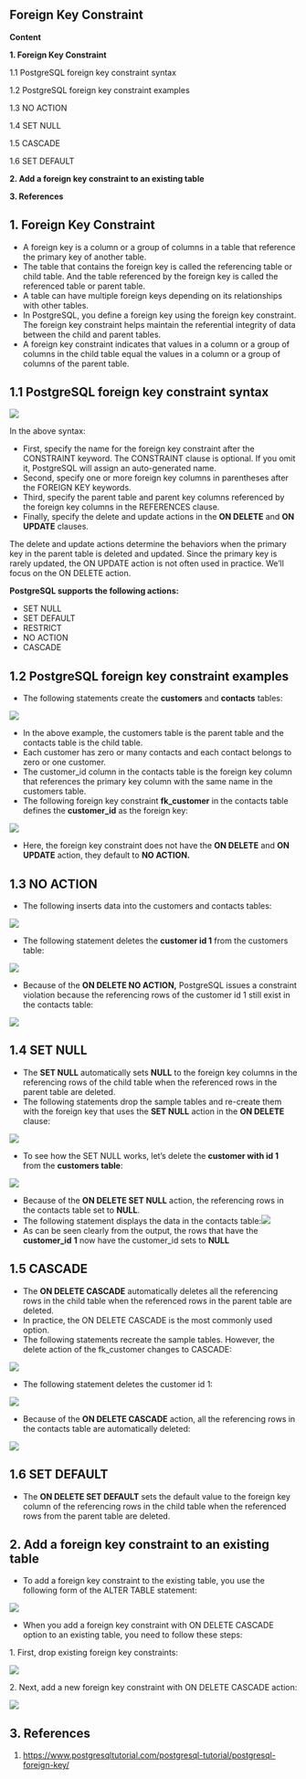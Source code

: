 ## Foreign Key Constraint

**Content**

**1. Foreign Key Constraint**

1.1 PostgreSQL foreign key constraint syntax

1.2 PostgreSQL foreign key constraint examples

1.3 NO ACTION

1.4 SET NULL

1.5 CASCADE

1.6 SET DEFAULT

**2. Add a foreign key constraint to an existing table**

**3. References**

## 1. Foreign Key Constraint

-   A foreign key is a column or a group of columns in a table that reference the primary key of another table.
-   The table that contains the foreign key is called the referencing table or child table. And the table referenced by the foreign key is called the referenced table or parent table.
-   A table can have multiple foreign keys depending on its relationships with other tables.
-   In PostgreSQL, you define a foreign key using the foreign key constraint. The foreign key constraint helps maintain the referential integrity of data between the child and parent tables.
-   A foreign key constraint indicates that values in a column or a group of columns in the child table equal the values in a column or a group of columns of the parent table.

## 1.1 PostgreSQL foreign key constraint syntax

![](media/fa4189565787e264b663c8e5a07f621e.png)

In the above syntax:

-   First, specify the name for the foreign key constraint after the CONSTRAINT keyword. The CONSTRAINT clause is optional. If you omit it, PostgreSQL will assign an auto-generated name.
-   Second, specify one or more foreign key columns in parentheses after the FOREIGN KEY keywords.
-   Third, specify the parent table and parent key columns referenced by the foreign key columns in the REFERENCES clause.
-   Finally, specify the delete and update actions in the **ON DELETE** and **ON UPDATE** clauses.

The delete and update actions determine the behaviors when the primary key in the parent table is deleted and updated. Since the primary key is rarely updated, the ON UPDATE action is not often used in practice. We’ll focus on the ON DELETE action.

**PostgreSQL supports the following actions:**

-   SET NULL
-   SET DEFAULT
-   RESTRICT
-   NO ACTION
-   CASCADE

## 1.2 PostgreSQL foreign key constraint examples

-   The following statements create the **customers** and **contacts** tables:

![](media/8461af8cae5761f4e876221c46888ae3.png)

-   In the above example, the customers table is the parent table and the contacts table is the child table.
-   Each customer has zero or many contacts and each contact belongs to zero or one customer.
-   The customer_id column in the contacts table is the foreign key column that references the primary key column with the same name in the customers table.
-   The following foreign key constraint **fk_customer** in the contacts table defines the **customer_id** as the foreign key:

![](media/d72402fa8d72d58d813e02b701038680.png)

-   Here, the foreign key constraint does not have the **ON DELETE** and **ON** **UPDATE** action, they default to **NO ACTION.**

## 1.3 NO ACTION

-   The following inserts data into the customers and contacts tables:

![](media/0642cb496d1c83887e8f7ab397bf7e57.png)

-   The following statement deletes the **customer id 1** from the customers table:

![](media/7d20202a0ce8d08e8ffa859963b64aa2.png)

-   Because of the **ON DELETE NO ACTION,** PostgreSQL issues a constraint violation because the referencing rows of the customer id 1 still exist in the contacts table:

![](media/9891cf8d2b3ec9b26ea58271f8ac8510.png)

## 1.4 SET NULL

-   The **SET NULL** automatically sets **NULL** to the foreign key columns in the referencing rows of the child table when the referenced rows in the parent table are deleted.
-   The following statements drop the sample tables and re-create them with the foreign key that uses the **SET NULL** action in the **ON DELETE** clause:

![](media/48cbd8603446d2223cfd993aa391ef81.png)

-   To see how the SET NULL works, let’s delete the **customer with id 1** from the **customers table**:

![](media/690c6f30f92c78a9c7465239d852cc02.png)

-   Because of the **ON DELETE SET NULL** action, the referencing rows in the contacts table set to **NULL**.
-   The following statement displays the data in the contacts table:![](media/16f16401f81f66e6b1ddeb1a4309a162.png)
-   As can be seen clearly from the output, the rows that have the **customer_id** **1** now have the customer_id sets to **NULL**

## 1.5 CASCADE

-   The **ON DELETE CASCADE** automatically deletes all the referencing rows in the child table when the referenced rows in the parent table are deleted.
-   In practice, the ON DELETE CASCADE is the most commonly used option.
-   The following statements recreate the sample tables. However, the delete action of the fk_customer changes to CASCADE:

![](media/d446b89548b0ee55ec3aee2434c401c1.png)

-   The following statement deletes the customer id 1:

![](media/96adb92ff5a8412d514528980c97097e.png)

-   Because of the **ON DELETE CASCADE** action, all the referencing rows in the contacts table are automatically deleted:

![](media/90d7302aee515b10e09364fc4edb9a82.png)

## 1.6 SET DEFAULT

-   The **ON DELETE SET DEFAULT** sets the default value to the foreign key column of the referencing rows in the child table when the referenced rows from the parent table are deleted.

## 2. Add a foreign key constraint to an existing table

-   To add a foreign key constraint to the existing table, you use the following form of the ALTER TABLE statement:

![](media/0d26b65fbba6b7fd0e6dfa94859652ef.png)

-   When you add a foreign key constraint with ON DELETE CASCADE option to an existing table, you need to follow these steps:

1\. First, drop existing foreign key constraints:

![](media/bd72b7537e975959a3537c37e8982f70.png)

2\. Next, add a new foreign key constraint with ON DELETE CASCADE action:

![](media/6bcee855856c3eb151b6ad46fbab937c.png)

## 3. References

1.  https://www.postgresqltutorial.com/postgresql-tutorial/postgresql-foreign-key/
